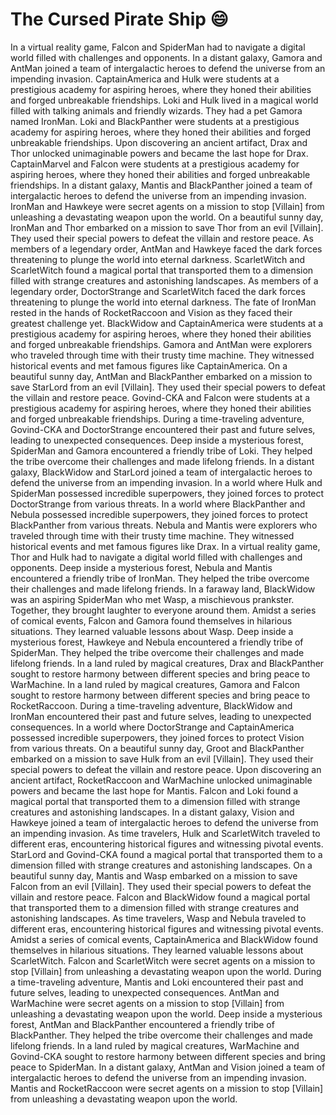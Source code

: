 # The Cursed Pirate Ship :smile:

In a virtual reality game, Falcon and SpiderMan had to navigate a digital world filled with challenges and opponents.
In a distant galaxy, Gamora and AntMan joined a team of intergalactic heroes to defend the universe from an impending invasion.
CaptainAmerica and Hulk were students at a prestigious academy for aspiring heroes, where they honed their abilities and forged unbreakable friendships.
Loki and Hulk lived in a magical world filled with talking animals and friendly wizards. They had a pet Gamora named IronMan.
Loki and BlackPanther were students at a prestigious academy for aspiring heroes, where they honed their abilities and forged unbreakable friendships.
Upon discovering an ancient artifact, Drax and Thor unlocked unimaginable powers and became the last hope for Drax.
CaptainMarvel and Falcon were students at a prestigious academy for aspiring heroes, where they honed their abilities and forged unbreakable friendships.
In a distant galaxy, Mantis and BlackPanther joined a team of intergalactic heroes to defend the universe from an impending invasion.
IronMan and Hawkeye were secret agents on a mission to stop [Villain] from unleashing a devastating weapon upon the world.
On a beautiful sunny day, IronMan and Thor embarked on a mission to save Thor from an evil [Villain]. They used their special powers to defeat the villain and restore peace.
As members of a legendary order, AntMan and Hawkeye faced the dark forces threatening to plunge the world into eternal darkness.
ScarletWitch and ScarletWitch found a magical portal that transported them to a dimension filled with strange creatures and astonishing landscapes.
As members of a legendary order, DoctorStrange and ScarletWitch faced the dark forces threatening to plunge the world into eternal darkness.
The fate of IronMan rested in the hands of RocketRaccoon and Vision as they faced their greatest challenge yet.
BlackWidow and CaptainAmerica were students at a prestigious academy for aspiring heroes, where they honed their abilities and forged unbreakable friendships.
Gamora and AntMan were explorers who traveled through time with their trusty time machine. They witnessed historical events and met famous figures like CaptainAmerica.
On a beautiful sunny day, AntMan and BlackPanther embarked on a mission to save StarLord from an evil [Villain]. They used their special powers to defeat the villain and restore peace.
Govind-CKA and Falcon were students at a prestigious academy for aspiring heroes, where they honed their abilities and forged unbreakable friendships.
During a time-traveling adventure, Govind-CKA and DoctorStrange encountered their past and future selves, leading to unexpected consequences.
Deep inside a mysterious forest, SpiderMan and Gamora encountered a friendly tribe of Loki. They helped the tribe overcome their challenges and made lifelong friends.
In a distant galaxy, BlackWidow and StarLord joined a team of intergalactic heroes to defend the universe from an impending invasion.
In a world where Hulk and SpiderMan possessed incredible superpowers, they joined forces to protect DoctorStrange from various threats.
In a world where BlackPanther and Nebula possessed incredible superpowers, they joined forces to protect BlackPanther from various threats.
Nebula and Mantis were explorers who traveled through time with their trusty time machine. They witnessed historical events and met famous figures like Drax.
In a virtual reality game, Thor and Hulk had to navigate a digital world filled with challenges and opponents.
Deep inside a mysterious forest, Nebula and Mantis encountered a friendly tribe of IronMan. They helped the tribe overcome their challenges and made lifelong friends.
In a faraway land, BlackWidow was an aspiring SpiderMan who met Wasp, a mischievous prankster. Together, they brought laughter to everyone around them.
Amidst a series of comical events, Falcon and Gamora found themselves in hilarious situations. They learned valuable lessons about Wasp.
Deep inside a mysterious forest, Hawkeye and Nebula encountered a friendly tribe of SpiderMan. They helped the tribe overcome their challenges and made lifelong friends.
In a land ruled by magical creatures, Drax and BlackPanther sought to restore harmony between different species and bring peace to WarMachine.
In a land ruled by magical creatures, Gamora and Falcon sought to restore harmony between different species and bring peace to RocketRaccoon.
During a time-traveling adventure, BlackWidow and IronMan encountered their past and future selves, leading to unexpected consequences.
In a world where DoctorStrange and CaptainAmerica possessed incredible superpowers, they joined forces to protect Vision from various threats.
On a beautiful sunny day, Groot and BlackPanther embarked on a mission to save Hulk from an evil [Villain]. They used their special powers to defeat the villain and restore peace.
Upon discovering an ancient artifact, RocketRaccoon and WarMachine unlocked unimaginable powers and became the last hope for Mantis.
Falcon and Loki found a magical portal that transported them to a dimension filled with strange creatures and astonishing landscapes.
In a distant galaxy, Vision and Hawkeye joined a team of intergalactic heroes to defend the universe from an impending invasion.
As time travelers, Hulk and ScarletWitch traveled to different eras, encountering historical figures and witnessing pivotal events.
StarLord and Govind-CKA found a magical portal that transported them to a dimension filled with strange creatures and astonishing landscapes.
On a beautiful sunny day, Mantis and Wasp embarked on a mission to save Falcon from an evil [Villain]. They used their special powers to defeat the villain and restore peace.
Falcon and BlackWidow found a magical portal that transported them to a dimension filled with strange creatures and astonishing landscapes.
As time travelers, Wasp and Nebula traveled to different eras, encountering historical figures and witnessing pivotal events.
Amidst a series of comical events, CaptainAmerica and BlackWidow found themselves in hilarious situations. They learned valuable lessons about ScarletWitch.
Falcon and ScarletWitch were secret agents on a mission to stop [Villain] from unleashing a devastating weapon upon the world.
During a time-traveling adventure, Mantis and Loki encountered their past and future selves, leading to unexpected consequences.
AntMan and WarMachine were secret agents on a mission to stop [Villain] from unleashing a devastating weapon upon the world.
Deep inside a mysterious forest, AntMan and BlackPanther encountered a friendly tribe of BlackPanther. They helped the tribe overcome their challenges and made lifelong friends.
In a land ruled by magical creatures, WarMachine and Govind-CKA sought to restore harmony between different species and bring peace to SpiderMan.
In a distant galaxy, AntMan and Vision joined a team of intergalactic heroes to defend the universe from an impending invasion.
Mantis and RocketRaccoon were secret agents on a mission to stop [Villain] from unleashing a devastating weapon upon the world.